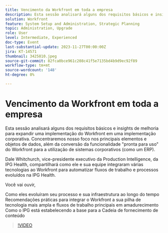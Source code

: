 ```yaml
---
title: Vencimento da Workfront em toda a empresa
description: Esta sessão analisará alguns dos requisitos básicos e insights de melhoria para expandir uma implementação do Workfront em uma implementação corporativa.
solution: Workfront
feature: System Setup and Administration, Strategic Planning
topic: Administration, Upgrade
role: User
level: Intermediate, Experienced
doc-type: Event
last-substantial-update: 2023-11-27T00:00:00Z
jira: KT-14571
thumbnail: 3425810.jpeg
source-git-commit: 82fca0bce961c208c41f5e7135bd4b9d9ec92f89
workflow-type: tm+mt
source-wordcount: '148'
ht-degree: 0%

---
```



# Vencimento da Workfront em toda a empresa

Esta sessão analisará alguns dos requisitos básicos e insights de melhoria para expandir uma implementação do Workfront em uma implementação corporativa. Concentraremos nosso foco nos principais elementos e objetos de dados, além da conversão da funcionalidade &quot;pronta para uso&quot; do Workfront para a utilização de sistemas corporativos (como um ERP).

Dale Whitchurch, vice-presidente executivo da Production Intelligence, da IPG Health, compartilhará como ele e sua equipe integraram várias tecnologias ao Workfront para automatizar fluxos de trabalho e processos evoluídos na IPG Health.

Você vai ouvir,

Como eles evoluíram seu processo e sua infraestrutura ao longo do tempo Recomendações práticas para integrar o Workfront a sua pilha de tecnologia mais ampla e fluxos de trabalho principais em amadurecimento Como o IPG está estabelecendo a base para a Cadeia de fornecimento de conteúdo

>[!VIDEO](https://video.tv.adobe.com/v/3425810/?learn=on)

